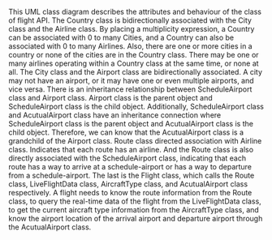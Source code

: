 This UML class diagram describes the attributes and behaviour of the class of flight API.
The Country class is bidirectionally associated with the City class and the Airline class. By placing a multiplicity expression, a Country can be associated with 0 to many Cities, and a Country can also be associated with 0 to many Airlines. Also, there are one or more cities in a country or none of the cities are in the Country class. There may be one or many airlines operating within a Country class at the same time, or none at all. 
The City class and the Airport class are bidirectionally associated. A city may not have an airport, or it may have one or even multiple airports, and vice versa.
There is an inheritance relationship between ScheduleAirport class and Airport class. Airport class is the parent object and ScheduleAirport class is the child object. Additionally, ScheduleAirport class and AcutualAirport class have an inheritance connection where ScheduleAirport class is the parent object and AcutualAirport class is the child object. Therefore, we can know that the AcutualAirport class is a grandchild of the Airport class.
Route class directed association with Airline class. Indicates that each route has an airline. And the Route class is also directly associated with the ScheduleAirport class, indicating that each route has a way to arrive at a schedule-airport or has a way to departure from a schedule-airport.
The last is the Flight class, which calls the Route class, LiveFlightData class, AircraftType class, and AcutualAirport class respectively. A flight needs to know the route information from the Route class, to query the real-time data of the flight from the LiveFlightData class, to get the current aircraft type information from the AircraftType class, and know the airport location of the arrival airport and departure airport through the AcutualAirport class.
